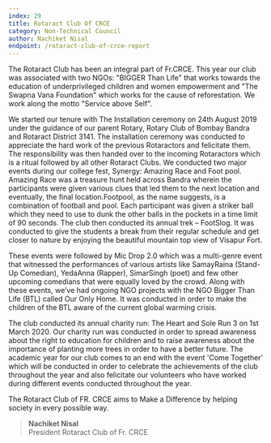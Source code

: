 ```yaml
---
index: 29
title: Rotaract Club Of CRCE
category: Non-Technical Council
author: Nachiket Nisal
endpoint: /rotaract-club-of-crce-report
---
```


The Rotaract Club has been an integral part of Fr.CRCE. This year our club was associated with two NGOs: "BIGGER Than Life" that works towards the education of underprivileged children and women empowerment and "The Swapna Vana Foundation" which works for the cause of reforestation. We work along the motto "Service above Self".

We started our tenure with The Installation ceremony on 24th August 2019 under the guidance of our parent Rotary, Rotary Club of Bombay Bandra and Rotaract District 3141. The installation ceremony was conducted to appreciate the hard work of the previous Rotaractors and felicitate them. The responsibility was then handed over to the incoming Rotaractors which is a ritual followed by all other Rotaract Clubs. We conducted two major events during our college fest, Synergy: Amazing Race and Foot pool. Amazing Race was a treasure hunt held across Bandra wherein the participants were given various clues that led them to the next location and eventually, the final location.Footpool, as the name suggests, is a combination of football and pool. Each participant was given a striker ball which they need to use to dunk the other balls in the pockets in a time limit of 90 seconds. The club then conducted its annual trek – FootSlog. It was conducted to give the students a break from their regular schedule and get closer to nature by enjoying the beautiful mountain top view of Visapur Fort.

These events were followed by Mic Drop 2.0 which was a multi-genre event that witnessed the performances of various artists like SamayRaina (Stand-Up Comedian), YedaAnna (Rapper), SimarSingh (poet) and few other upcoming comedians that were equally loved by the crowd. Along with these events, we’ve had ongoing NGO projects with the NGO Bigger Than Life (BTL) called Our Only Home. It was conducted in order to make the children of the BTL aware of the current global warming crisis.

The club conducted its annual charity run: The Heart and Sole Run 3 on 1st March 2020. Our charity run was conducted in order to spread awareness about the right to education for children and to raise awareness about the importance of planting more trees in order to have a better future. The academic year for our club comes to an end with the event 'Come Together' which will be conducted in order to celebrate the achievements of the club throughout the year and also felicitate our volunteers who have worked during different events conducted throughout the year.

The Rotaract Club of FR. CRCE aims to Make a Difference by helping society in every possible way.

> **Nachiket Nisal**<br>
> President
> Rotaract Club of Fr. CRCE

<center>
<a
          href="https://www.instagram.com/rotaract_crce/?hl=en"
          target="_blank"
          ><i class="fa fa-instagram fa-2x p-2"></i
        ></a>
        <a
          href="https://rotaract-crce.firebaseapp.com/"
          target="_blank"
          ><i class="fa fa-globe fa-2x p-2" aria-hidden="true"></i
        ></a>
</center>
